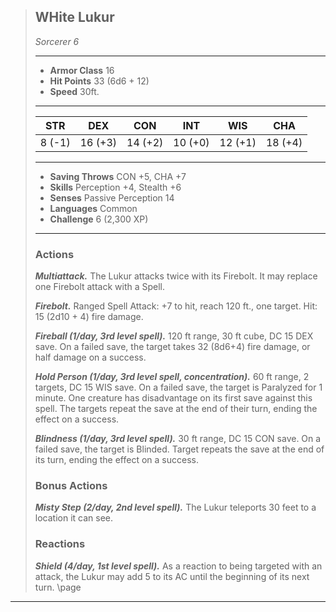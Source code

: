 > ## WHite Lukur
>*Sorcerer 6*
> ___
> - **Armor Class** 16
> - **Hit Points** 33 (6d6 + 12)
> - **Speed** 30ft.
>___
>|STR|DEX|CON|INT|WIS|CHA|
>|:---:|:---:|:---:|:---:|:---:|:---:|
>|8 (-1)|16 (+3)|14 (+2)|10 (+0)|12 (+1)|18 (+4)|
>___
> - **Saving Throws** CON +5, CHA +7
> - **Skills** Perception +4, Stealth +6
> - **Senses** Passive Perception 14
> - **Languages** Common
> - **Challenge** 6 (2,300 XP)
> ___
>
>
> ### Actions
> ***Multiattack.*** The Lukur attacks twice with its Firebolt. It may replace one Firebolt attack with a Spell.
>
> ***Firebolt.*** Ranged Spell Attack: +7 to hit, reach 120 ft., one target. Hit: 15 (2d10 + 4) fire damage.
>
>
> ***Fireball (1/day, 3rd level spell).*** 120 ft range, 30 ft cube, DC 15 DEX save. On a failed save, the target takes 32 (8d6+4) fire damage, or half damage on a success.
>
> ***Hold Person (1/day, 3rd level spell, concentration).*** 60 ft range, 2 targets, DC 15 WIS save. On a failed save, the target is Paralyzed for 1 minute. One creature has disadvantage on its first save against this spell. The targets repeat the save at the end of their turn, ending the effect on a success.
>
> ***Blindness (1/day, 3rd level spell).*** 30 ft range, DC 15 CON save. On a failed save, the target is Blinded. Target repeats the save at the end of its turn, ending the effect on a success.
>
>### Bonus Actions
> ***Misty Step (2/day, 2nd level spell).*** The Lukur teleports 30 feet to a location it can see.
>
>### Reactions
>
> ***Shield (4/day, 1st level spell).*** As a reaction to being targeted with an attack, the Lukur may add 5 to its AC until the beginning of its next turn.
\page
___